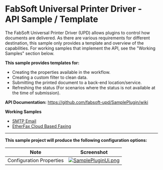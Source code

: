 # FabSoft Universal Printer Driver - API Sample / Template
The FabSoft Universal Printer Driver (UPD) allows plugins to control how documents are delivered. As there are various requirements for different destination, this sample only provides a template and overview of the capabilities. For working samples that implement the API, see the "Working Samples" section below.

**This sample provides templates for:**

* Creating the properties available in the workflow.
* Creating a custom filter to clean data.
* Submitting the printed document to a back-end location/service.
* Refreshing the status (For scenarios where the status is not available at the time of submission).

**API Documentation:** https://github.com/fabsoft-upd/SamplePlugin/wiki

**Working Samples**
* [SMTP Email](https://github.com/fabsoft-upd/SmtpEmailPlugin)
* [EtherFax Cloud Based Faxing](https://github.com/fabsoft-upd/EtherFaxPlugin)

***

**This sample project will produce the following configuration options:**

| Note | Screenshot |
|---|---|
| Configuration Properties |[![SamplePluginUi.png](../../../SamplePlugin/wiki/images/SamplePluginUi.png)](../../../SamplePlugin/wiki/images/SamplePluginUi.png)|
